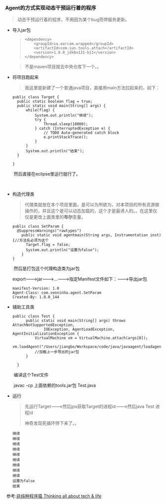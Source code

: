 ### Agent的方式实现动态干预运行着的程序

> 动态干预运行着的程序，不用因为某个bug而停服务更新。

- 导入jar包

  >```
  > <dependency>
  >     <groupId>io.earcam.wrapped</groupId>
  >     <artifactId>com.sun.tools.attach</artifactId>
  >     <version>1.8.0_jdk8u131-b11</version>
  > </dependency>
  >```
  
  > 不是maven项目就去中央仓库下一个。。



- 将项目跑起来

  > 我这里是新建了一个普通java项目，直接用main方法拉起来的，如下：

  ```
  public class Target {
  	public static boolean flag = true;
  	public static void main(String[] args) {
  		while(flag) {
  			System.out.println("继续");
  			try {
  				Thread.sleep(10000);
  			} catch (InterruptedException e) {
  				// TODO Auto-generated catch block
  				e.printStackTrace();
  			}
  		}
  		System.out.println("结束");
  	}

  }
  ```

  ​	然后直接在eclipse里运行就行了。

  ​

- 构造代理类

  > 代理类就放在本个项目里面，是可以为所欲为，对本项目的所有资源做操作的，并且这个是可以动态加载的，这个才是最诱人的。。在这里仅仅是更改上面类里的**布尔**变量。

  ```
  public class SetParam {
  	@SuppressWarnings("rawtypes")
      public static void agentmain(String args, Instrumentation inst){//方法名必须为这个
  		Target.flag = false;
  		System.out.println("设置为false");
      }
  }

  ```

  ​	然后是打包这个代理构造类为jar包

  ​	export--->jar--->...--->指定Manifest文件如下：--->导出jar包

  ```
  manifest-Version: 1.0
  Agent-Class: com.senninha.agent.SetParam
  Created-By: 1.8.0_144

  ```



- 辅助工具类

  ```
  public class Test {
  	    public static void main(String[] args) throws AttachNotSupportedException,
  	            IOException, AgentLoadException, AgentInitializationException {
  	        VirtualMachine vm = VirtualMachine.attach(args[0]);
  	        vm.loadAgent("/Users/jiangbo/Workspace/code/java/javaagent/loadagent.jar");
  			//加载上一步导出的jar包
  	    }

  	}
  ```

  ​	编译这个Test文件

  ​	javac -cp 上面依赖的tools.jar包 Test.java



- 运行

  > 先运行Target--->然后jps获取Target的进程id--->然后java Test 进程id
  >
  > 神奇发现死循环停下来了。。

  ```
  继续
  继续
  继续
  继续
  继续
  继续
  继续
  继续
  继续
  设置为false
  结束
  ```



​	参考:[非纯种程序猿 Thinking all about tech & life](http://jiangbo.me/blog/2012/02/21/java-lang-instrument/)
